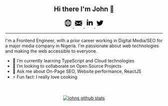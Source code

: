 <h2 align="center">Hi there I'm John 👋</h2>

<p align="center">
<a href="https://johnafolabi.com">
    <img
        src="https://raw.githubusercontent.com/john-afolabi/john-afolabi/master/assets/internet.png"
        alt="website"
    />
</a>
<a href="mailto:johnafolabi.da@gmail.com">
    <img
        src="https://raw.githubusercontent.com/john-afolabi/john-afolabi/master/assets/mail.png"
        alt="email"
    />
</a>
<a href="https://www.linkedin.com/in/john-afolabi/">
    <img
        src="https://raw.githubusercontent.com/john-afolabi/john-afolabi/master/assets/linkedin.png"
        alt="linkedin"
    />
</a>
<a href="https://twitter.com/_john_afolabi">
    <img
        src="https://raw.githubusercontent.com/john-afolabi/john-afolabi/master/assets/twitter.png"
        alt="twitter"
    />
</a>
</p>
<hr>

I'm a Frontend Engineer, with a prior career working in Digital Media/SEO for a major media company in Nigeria. I'm passionate about web technologies and making the web accessible to everyone.

-   🌱 I’m currently learning TypeScript and Cloud technologies
-   👯 I’m looking to collaborate on Open Source Projects
-   💬 Ask me about On-Page SEO, Website performance, ReactJS
-   ⚡ Fun fact: I really love cooking

<br/>
<p align="center">
<a href="https://github.com/anuraghazra/github-readme-stats">
    <img
        src="https://github-readme-stats.vercel.app/api?username=john-afolabi&theme=dark&show_icons=true"
        alt="johns github stats"
        />
</a>
</p>
